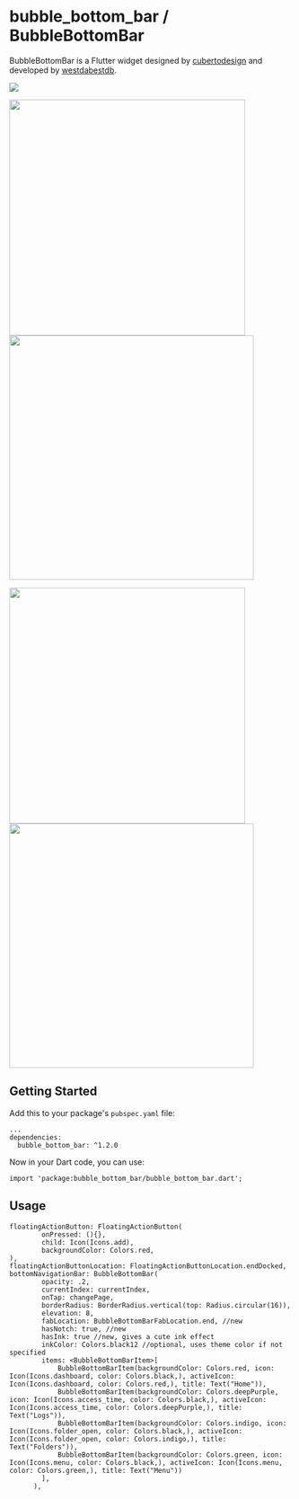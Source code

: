 # bubble_bottom_bar / BubbleBottomBar

BubbleBottomBar is a Flutter widget designed by [cubertodesign](https://www.instagram.com/cubertodesign/) and developed by [westdabestdb](https://www.instagram.com/westdabestdb/).

![](https://media.giphy.com/media/tK9LhfHJ5qT71d7lYa/giphy.gif)
<p float="left">
<img src="https://imgur.com/jRAX03A.jpg" width="420px"/>
<img src="https://imgur.com/o8YNzu9.jpg" width="435px"/>

<p float="left">
<img src="https://imgur.com/bD0UEfK.jpg" width="420px"/>
<img src="https://imgur.com/zuPH2rJ.jpg" width="435px"/>
</p>

## Getting Started
Add this to your package's `pubspec.yaml` file:
```
...
dependencies:
  bubble_bottom_bar: ^1.2.0
```

Now in your Dart code, you can use:
```
import 'package:bubble_bottom_bar/bubble_bottom_bar.dart';
```

## Usage
```
floatingActionButton: FloatingActionButton(
        onPressed: (){},
        child: Icon(Icons.add),
        backgroundColor: Colors.red,
),
floatingActionButtonLocation: FloatingActionButtonLocation.endDocked,
bottomNavigationBar: BubbleBottomBar(
        opacity: .2,
        currentIndex: currentIndex,
        onTap: changePage,
        borderRadius: BorderRadius.vertical(top: Radius.circular(16)),
        elevation: 8,
        fabLocation: BubbleBottomBarFabLocation.end, //new
        hasNotch: true, //new
        hasInk: true //new, gives a cute ink effect
        inkColor: Colors.black12 //optional, uses theme color if not specified
        items: <BubbleBottomBarItem>[
            BubbleBottomBarItem(backgroundColor: Colors.red, icon: Icon(Icons.dashboard, color: Colors.black,), activeIcon: Icon(Icons.dashboard, color: Colors.red,), title: Text("Home")),
            BubbleBottomBarItem(backgroundColor: Colors.deepPurple, icon: Icon(Icons.access_time, color: Colors.black,), activeIcon: Icon(Icons.access_time, color: Colors.deepPurple,), title: Text("Logs")),
            BubbleBottomBarItem(backgroundColor: Colors.indigo, icon: Icon(Icons.folder_open, color: Colors.black,), activeIcon: Icon(Icons.folder_open, color: Colors.indigo,), title: Text("Folders")),
            BubbleBottomBarItem(backgroundColor: Colors.green, icon: Icon(Icons.menu, color: Colors.black,), activeIcon: Icon(Icons.menu, color: Colors.green,), title: Text("Menu"))
        ],
      ),
```
